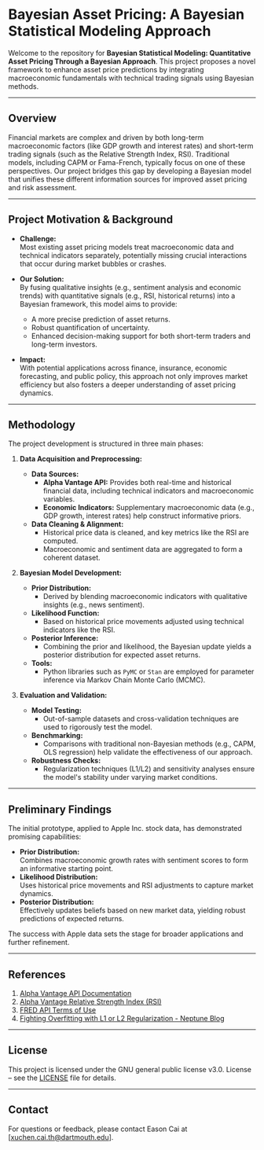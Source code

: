 # Bayesian Asset Pricing: A Bayesian Statistical Modeling Approach

Welcome to the repository for **Bayesian Statistical Modeling: Quantitative Asset Pricing Through a Bayesian Approach**. This project proposes a novel framework to enhance asset price predictions by integrating macroeconomic fundamentals with technical trading signals using Bayesian methods.

---

## Overview

Financial markets are complex and driven by both long-term macroeconomic factors (like GDP growth and interest rates) and short-term trading signals (such as the Relative Strength Index, RSI). Traditional models, including CAPM or Fama-French, typically focus on one of these perspectives. Our project bridges this gap by developing a Bayesian model that unifies these different information sources for improved asset pricing and risk assessment.

---

## Project Motivation & Background

- **Challenge:**  
  Most existing asset pricing models treat macroeconomic data and technical indicators separately, potentially missing crucial interactions that occur during market bubbles or crashes.
  
- **Our Solution:**  
  By fusing qualitative insights (e.g., sentiment analysis and economic trends) with quantitative signals (e.g., RSI, historical returns) into a Bayesian framework, this model aims to provide:
  - A more precise prediction of asset returns.
  - Robust quantification of uncertainty.
  - Enhanced decision-making support for both short-term traders and long-term investors.

- **Impact:**  
  With potential applications across finance, insurance, economic forecasting, and public policy, this approach not only improves market efficiency but also fosters a deeper understanding of asset pricing dynamics.

---

## Methodology

The project development is structured in three main phases:

1. **Data Acquisition and Preprocessing:**
   - **Data Sources:**  
     - **Alpha Vantage API:** Provides both real-time and historical financial data, including technical indicators and macroeconomic variables.
     - **Economic Indicators:** Supplementary macroeconomic data (e.g., GDP growth, interest rates) help construct informative priors.
   - **Data Cleaning & Alignment:**  
     - Historical price data is cleaned, and key metrics like the RSI are computed.
     - Macroeconomic and sentiment data are aggregated to form a coherent dataset.

2. **Bayesian Model Development:**
   - **Prior Distribution:**  
     - Derived by blending macroeconomic indicators with qualitative insights (e.g., news sentiment).
   - **Likelihood Function:**  
     - Based on historical price movements adjusted using technical indicators like the RSI.
   - **Posterior Inference:**  
     - Combining the prior and likelihood, the Bayesian update yields a posterior distribution for expected asset returns.
   - **Tools:**  
     - Python libraries such as `PyMC` or `Stan` are employed for parameter inference via Markov Chain Monte Carlo (MCMC).

3. **Evaluation and Validation:**
   - **Model Testing:**  
     - Out-of-sample datasets and cross-validation techniques are used to rigorously test the model.
   - **Benchmarking:**  
     - Comparisons with traditional non-Bayesian methods (e.g., CAPM, OLS regression) help validate the effectiveness of our approach.
   - **Robustness Checks:**  
     - Regularization techniques (L1/L2) and sensitivity analyses ensure the model's stability under varying market conditions.

---

## Preliminary Findings

The initial prototype, applied to Apple Inc. stock data, has demonstrated promising capabilities:

- **Prior Distribution:**  
  Combines macroeconomic growth rates with sentiment scores to form an informative starting point.
- **Likelihood Distribution:**  
  Uses historical price movements and RSI adjustments to capture market dynamics.
- **Posterior Distribution:**  
  Effectively updates beliefs based on new market data, yielding robust predictions of expected returns.

The success with Apple data sets the stage for broader applications and further refinement.

---

## References

1. [Alpha Vantage API Documentation](https://www.alphavantage.co/documentation/#)
2. [Alpha Vantage Relative Strength Index (RSI)](https://www.alphavantage.co/relative_strength_index_rsi/)
3. [FRED API Terms of Use](https://fred.stlouisfed.org/docs/api/terms_of_use.html)
4. [Fighting Overfitting with L1 or L2 Regularization - Neptune Blog](https://neptune.ai/blog/fighting-overfitting-with-l1-or-l2-regularization)

---

## License

This project is licensed under the GNU general public license v3.0. License – see the [LICENSE](LICENSE) file for details.

---

## Contact

For questions or feedback, please contact Eason Cai at [xuchen.cai.th@dartmouth.edu].
